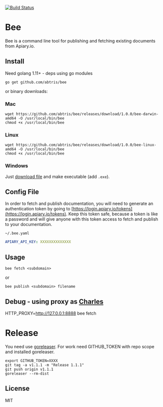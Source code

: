 [![Build Status](https://travis-ci.org/abtris/bee.svg?branch=master)](https://travis-ci.org/abtris/bee)

# Bee

Bee is a command line tool for publishing and fetching existing documents from Apiary.io.

## Install

Need golang 1.11+ - deps using go modules

```
go get github.com/abtris/bee
```

or binary downloads:

### Mac

```
wget https://github.com/abtris/bee/releases/download/1.0.0/bee-darwin-amd64 -O /usr/local/bin/bee
chmod +x /usr/local/bin/bee
```

### Linux

```
wget https://github.com/abtris/bee/releases/download/1.0.0/bee-linux-amd64 -O /usr/local/bin/bee
chmod +x /usr/local/bin/bee
```

### Windows

Just [download file](https://github.com/abtris/bee/releases/download/1.0.0/bee-windows-amd64) and make executable (add `.exe`).

## Config File

In order to fetch and publish documentation, you will need to generate an authentication token by going to [https://login.apiary.io/tokens](https://login.apiary.io/tokens). Keep this token safe, because a token is like a password and will give anyone with this token access to fetch and publish to your documentation.

`~/.bee.yaml`

```yaml
APIARY_API_KEY: XXXXXXXXXXXXXX
```

## Usage

```
bee fetch <subdomain>
```

or

```
bee publish <subdomain> filename
```

## Debug - using proxy as [Charles](https://www.charlesproxy.com/)

HTTP_PROXY=http://127.0.0.1:8888 bee fetch

# Release


You need use [goreleaser](https://goreleaser.com/). For work need GITHUB_TOKEN with repo scope and installed goreleaser.

```
export GITHUB_TOKEN=XXXX
git tag -a v1.1.1 -m "Release 1.1.1"
git push origin v1.1.1
goreleaser --rm-dist
```

## License

MIT
